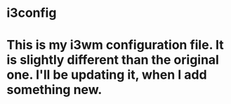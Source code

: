 # i3config
# This is my i3wm configuration file. It is slightly different than the original one. I'll be updating it, when I add something new.
